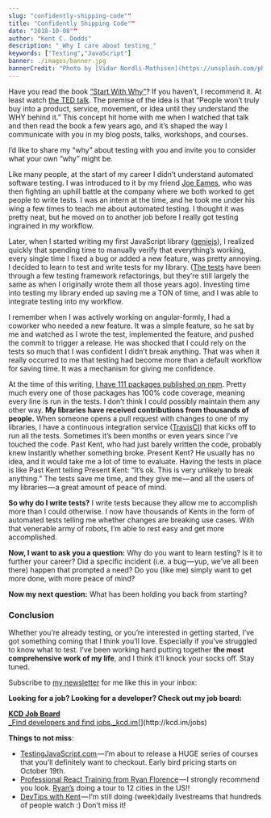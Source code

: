 ```yaml
---
slug: "confidently-shipping-code""
title: "Confidently Shipping Code""
date: "2018-10-08""
author: "Kent C. Dodds"
description: "_Why I care about testing_"
keywords: ["Testing","JavaScript"]
banner: ./images/banner.jpg
bannerCredit: "Photo by [Vidar Nordli-Mathisen](https://unsplash.com/photos/xgP0GNl9Gzg?utm_source=unsplash&utm_medium=referral&utm_content=creditCopyText) on [Unsplash](https://unsplash.com/?utm_source=unsplash&utm_medium=referral&utm_content=creditCopyText)"
---
```


Have you read the book [“Start With Why”](https://startwithwhy.com/books/)? If
you haven’t, I recommend it. At least watch
[the TED talk](https://www.youtube.com/watch?v=u4ZoJKF_VuA). The premise of the
idea is that “People won’t truly buy into a product, service, movement, or idea
until they understand the WHY behind it.” This concept hit home with me when I
watched that talk and then read the book a few years ago, and it’s shaped the
way I communicate with you in my blog posts, talks, workshops, and courses.

I’d like to share my “why” about testing with you and invite you to consider
what your own “why” might be.

Like many people, at the start of my career I didn’t understand automated
software testing. I was introduced to it by my friend
[Joe Eames](https://twitter.com/josepheames), who was then fighting an uphill
battle at the company where we both worked to get people to write tests. I was
an intern at the time, and he took me under his wing a few times to teach me
about automated testing. I thought it was pretty neat, but he moved on to
another job before I really got testing ingrained in my workflow.

Later, when I started writing my first JavaScript library
([geniejs](https://github.com/kentcdodds/genie)), I realized quickly that
spending time to manually verify that everything’s working, every single time I
fixed a bug or added a new feature, was pretty annoying. I decided to learn to
test and write tests for my library.
([The tests](https://github.com/kentcdodds/genie/blob/166572f9fa82e6ec0893f90c7d6a99a49632dace/src/__tests__/index.js)
have been through a few testing framework refactorings, but they’re still
largely the same as when I originally wrote them all those years ago). Investing
time into testing my library ended up saving me a TON of time, and I was able to
integrate testing into my workflow.

I remember when I was actively working on angular-formly, I had a coworker who
needed a new feature. It was a simple feature, so he sat by me and watched as I
wrote the test, implemented the feature, and pushed the commit to trigger a
release. He was shocked that I could rely on the tests so much that I was
confident I didn’t break anything. That was when it really occurred to me that
testing had become more than a default workflow for saving time. It was a
mechanism for giving me confidence.

At the time of this writing,
[I have 111 packages published on npm](https://www.npmjs.com/~kentcdodds).
Pretty much every one of those packages has 100% code coverage, meaning every
line is run in the tests. I don’t think I could possibly maintain them any other
way. **My libraries have received contributions from thousands of people.** When
someone opens a pull request with changes to one of my libraries, I have a
continuous integration service ([TravisCI](https://travis-ci.org/)) that kicks
off to run all the tests. Sometimes it’s been months or even years since I’ve
touched the code. Past Kent, who had just barely written the code, probably knew
instantly whether something broke. Present Kent? He usually has no idea, and it
would take me a lot of time to evaluate. Having the tests in place is like Past
Kent telling Present Kent: “It’s ok. This is very unlikely to break anything.”
The tests save me time, and they give me — and all the users of my libraries — a
great amount of peace of mind.

**So why do I write tests?** I write tests because they allow me to accomplish
more than I could otherwise. I now have thousands of Kents in the form of
automated tests telling me whether changes are breaking use cases. With that
venerable army of robots, I’m able to rest easy and get more accomplished.

**Now, I want to ask you a question:** Why do you want to learn testing? Is it
to further your career? Did a specific incident (i.e. a bug — yup, we’ve all
been there) happen that prompted a need? Do you (like me) simply want to get
more done, with more peace of mind?

**Now my next question:** What has been holding you back from starting?

### Conclusion

Whether you’re already testing, or you’re interested in getting started, I’ve
got something coming that I think you’ll love. Especially if you’ve struggled to
know what to test. I’ve been working hard putting together **the most
comprehensive work of my life**, and I think it’ll knock your socks off. Stay
tuned.

Subscribe to [my newsletter](http://kcd.im/news) for me like this in your inbox:

**Looking for a job? Looking for a developer? Check out my job board:**

[**KCD Job Board**  
\_Find developers and find jobs.\_kcd.im](http://kcd.im/jobs 'http://kcd.im/jobs')[](http://kcd.im/jobs)

**Things to not miss**:

- [TestingJavaScript.com ](https://testingjavascript.com)— I’m about to release
  a HUGE series of courses that you’ll definitely want to checkout. Early bird
  pricing starts on October 19th.
- [Professional React Training from Ryan Florence](https://reach.tech/workshops?a=kent) — I
  strongly recommend you look. [Ryan’s](https://twitter.com/ryanflorence) doing
  a tour to 12 cities in the US!!
- [DevTips with Kent](http://kcd.im/devtips) — I’m still doing (week)daily
  livestreams that hundreds of people watch :) Don’t miss it!
